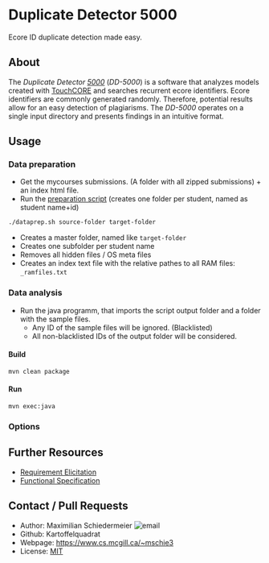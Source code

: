# Duplicate Detector 5000

Ecore ID duplicate detection made easy.

## About

The *Duplicate Detector [5000](https://youtu.be/UKygju476tM?t=18)* (*DD-5000*) is a software that analyzes models created with [TouchCORE](http://touchcore.cs.mcgill.ca/) and searches recurrent ecore identifiers. Ecore identifiers are commonly generated randomly. Therefore, potential results allow for an easy detection of plagiarisms. The *DD-5000* operates on a single input directory and presents findings in an intuitive format.

## Usage

### Data preparation

 * Get the mycourses submissions. (A folder with all zipped submissions) + an index html file.
 * Run the [preparation script](dataprep.sh) (creates one folder per student, named as student name+id)  
```bash
./dataprep.sh source-folder target-folder
```
   * Creates a master folder, named like ```target-folder```
   * Creates one subfolder per student name
   * Removes all hidden files / OS meta files
   * Creates an index text file with the relative pathes to all RAM files: ```_ramfiles.txt```

### Data analysis

 * Run the java programm, that imports the script output folder and a folder with the sample files.
   * Any ID of the sample files will be ignored. (Blacklisted)
   * All non-blacklisted IDs of the output folder will be considered.

#### Build

```mvn clean package```

#### Run

```mvn exec:java```



### Options

##  Further Resources

 * [Requirement Elicitation](requirements/requirements.md)
 * [Functional Specification](functionality/functionality.md)


## Contact / Pull Requests

 * Author: Maximilian Schiedermeier ![email](email.png)
 * Github: Kartoffelquadrat
 * Webpage: https://www.cs.mcgill.ca/~mschie3
 * License: [MIT](https://opensource.org/licenses/MIT)
